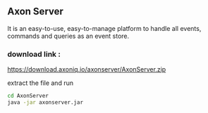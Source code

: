## Axon Server
It is an easy-to-use, easy-to-manage platform to handle all events, commands and queries as an event store.
### download link : 
https://download.axoniq.io/axonserver/AxonServer.zip 

extract the file and run 
```bash
cd AxonServer 
java -jar axonserver.jar
```


